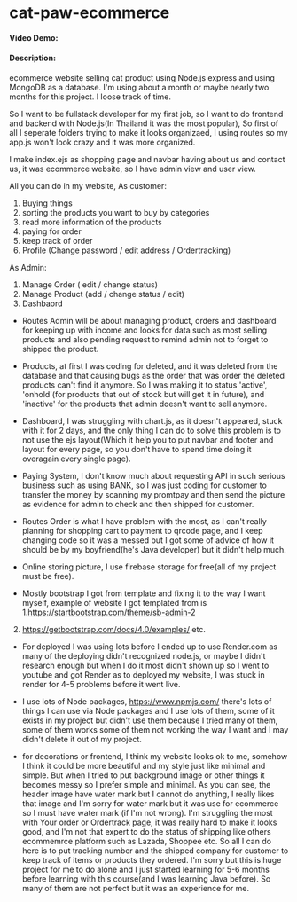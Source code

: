 # cat-paw-ecommerce
#### Video Demo:
#### Description: 
ecommerce website selling cat product using Node.js express and using MongoDB as a database. I'm using about a month or maybe nearly two months for this project. I loose track of time.

So I want to be fullstack developer for my first job, so I want to do frontend and backend with Node.js(In Thailand it was the most popular),
So first of all I seperate folders trying to make it looks organizaed, I using routes so my app.js won't look crazy and it was more organized. 

I make index.ejs as shopping page and navbar having about us and contact us, it was ecommerce website, so I have admin view and user view.

All you can do in my website,
As customer:
1. Buying things
2. sorting the products you want to buy by categories
3. read more information of the products
4. paying for order
5. keep track of order
6. Profile (Change password / edit address / Ordertracking)

As Admin:
1. Manage Order ( edit / change status)
3. Manage Product (add / change status / edit)
4. Dashbaord

- Routes Admin will be about managing product, orders and dashboard for keeping up with income and looks for data such as most selling products and also pending request to remind admin not to forget to shipped the product.

- Products, at first I was coding for deleted, and it was deleted from the database and that causing bugs as the order that was order the deleted products can't find it anymore. So I was making it to status 'active', 'onhold'(for products that out of stock but will get it in future), and 'inactive' for the products that admin doesn't want to sell anymore.

- Dashboard, I was struggling with chart.js, as it doesn't appeared, stuck with it for 2 days, and the only thing I can do to solve this problem is to not use the ejs layout(Which it help you to put navbar and footer and layout for every page, so you don't have to spend time doing it overagain every single page).

- Paying System, I don't know much about requesting API in such serious business such as using BANK, so I was just coding for customer to transfer the money by scanning my promtpay and then send the picture as evidence for admin to check and then shipped for customer.

- Routes Order is what I have problem with the most, as I can't really planning for shopping cart to payment to qrcode page, and I keep changing code so it was a messed but I got some of advice of how it should be by my boyfriend(he's Java developer) but it didn't help much.

- Online storing picture, I use firebase storage for free(all of my project must be free).

- Mostly bootstrap I got from template and fixing it to the way I want myself, example of website I got templated from is 
 1.https://startbootstrap.com/theme/sb-admin-2
 2. https://getbootstrap.com/docs/4.0/examples/ 
 etc.

- For deployed I was using lots before I ended up to use Render.com as many of the deploying didn't recognized node.js, or maybe I didn't research enough but when I do it most didn't shown up so I went to youtube and got Render as to deployed my website, I was stuck in render for 4-5 problems before it went live.

- I use lots of Node packages, 
https://www.npmjs.com/
there's lots of things I can use via Node packages and I use lots of them, some of it exists in my project but didn't use them because I tried many of them, some of them works some of them not working the way I want and I may didn't delete it out of my project.

- for decorations or frontend, I think my website looks ok to me, somehow I think it could be more beautiful and my style just like minimal and simple. But when I tried to put background image or other things it becomes messy so I prefer simple and minimal. As you can see, the header image have water mark but I cannot do anything, I really likes that image and I'm sorry for water mark but it was use for ecommerce so I must have water mark (if I'm not wrong).
I'm struggling the most with Your order or Ordertrack page, it was really hard to make it looks good, and I'm not that expert to do the status of shipping like others ecommemrce platform such as Lazada, Shoppee etc. So all I can do here is to put tracking number and the shipped company for customer to keep track of items or products they ordered. I'm sorry but this is huge project for me to do alone and I just started learning for 5-6 months before learning with this course(and I was learning Java before). So many of them are not perfect but it was an experience for me.
